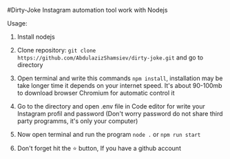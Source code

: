 #Dirty-Joke
Instagram automation tool work with Nodejs

Usage:

1. Install <a name="nodejs.org"> nodejs </a>


2. Clone repository: `git clone https://github.com/AbdulazizShamsiev/dirty-joke.git` and go to directory


3. Open terminal and write this commands `npm install`, installation may be take longer time it depends on your internet speed. It's about 90-100mb to download browser <a name='https://www.chromium.org/getting-involved/download-chromium/'>Chromium </a> for automatic control it

4. Go to the directory and open .env file in Code editor for write your Instagram profil and password
(Don't worry password do not share third party programms, it's only your computer)

5. Now open terminal and run the program `node .` or `npm run start`

6. Don't forget hit the ⭐ button, If you have a github account
